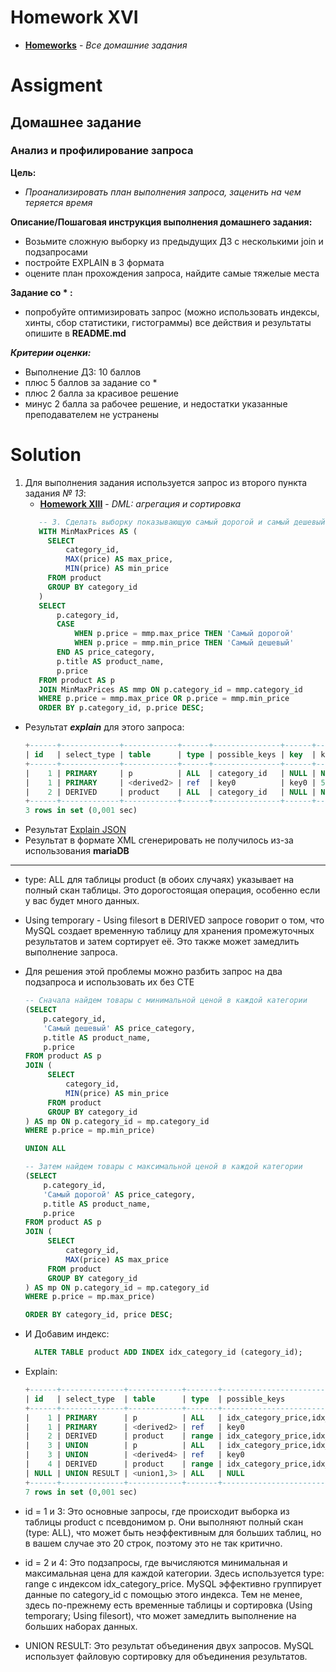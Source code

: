 # Homework XVI
* **[Homeworks](/README.md)** - *Все домашние задания*
# Assigment
## Домашнее задание
### Анализ и профилирование запроса

**Цель:**<br>
* *Проанализировать план выполнения запроса, заценить на чем теряется время*

**Описание/Пошаговая инструкция выполнения домашнего задания:**

* Возьмите сложную выборку из предыдущих ДЗ с несколькими join и подзапросами
* постройте EXPLAIN в 3 формата
* оцените план прохождения запроса, найдите самые тяжелые места
 
**Задание со * :**
* попробуйте оптимизировать запрос (можно использовать индексы, хинты, сбор статистики, гистограммы)
все действия и результаты опишите в __README.md__

***Критерии оценки:***
* Выполнение ДЗ: 10 баллов
* плюс 5 баллов за задание со *
* плюс 2 балла за красивое решение
* минус 2 балла за рабочее решение, и недостатки указанные преподавателем не устранены

[//]: # (# Assessment)
[//]: # (![image]&#40;https://user-images.githubusercontent.com/37443340/227890091-022abddf-40b5-4b30-9026-981c53cc046d.png&#41;)
# Solution
1. Для выполнения задания используется запрос из второго пункта задания _№ 13_: 
    * **[Homework XIII](/Homeworks%20/Homework%20XIII/README.md)** - *DML: агрегация и сортировка*
   ```sql
      -- 3. Сделать выборку показывающую самый дорогой и самый дешевый товар в каждой категории
      WITH MinMaxPrices AS (
        SELECT 
            category_id,
            MAX(price) AS max_price,
            MIN(price) AS min_price
        FROM product
        GROUP BY category_id
      )
      SELECT 
          p.category_id,
          CASE 
              WHEN p.price = mmp.max_price THEN 'Самый дорогой'
              WHEN p.price = mmp.min_price THEN 'Самый дешевый'
          END AS price_category,
          p.title AS product_name,
          p.price
      FROM product AS p
      JOIN MinMaxPrices AS mmp ON p.category_id = mmp.category_id
      WHERE p.price = mmp.max_price OR p.price = mmp.min_price
      ORDER BY p.category_id, p.price DESC;
      ```
* Результат *__explain__* для этого запроса:
    ```sql
    +------+-------------+------------+------+---------------+------+---------+------------------------+------+---------------------------------+
    | id   | select_type | table      | type | possible_keys | key  | key_len | ref                    | rows | Extra                           |
    +------+-------------+------------+------+---------------+------+---------+------------------------+------+---------------------------------+
    |    1 | PRIMARY     | p          | ALL  | category_id   | NULL | NULL    | NULL                   | 20   | Using where; Using filesort     |
    |    1 | PRIMARY     | <derived2> | ref  | key0          | key0 | 5       | delivery.p.category_id | 2    | Using where                     |
    |    2 | DERIVED     | product    | ALL  | category_id   | NULL | NULL    | NULL                   | 20   | Using temporary; Using filesort |
    +------+-------------+------------+------+---------------+------+---------+------------------------+------+---------------------------------+
    3 rows in set (0,001 sec)
    ```
* Результат [Explain JSON](/Homeworks%20/Homework%20XVI/explain.json)
* Результат в формате XML сгенерировать не получилось из-за использования **mariaDB**
---

* type: ALL для таблицы product (в обоих случаях) указывает на полный скан таблицы. Это дорогостоящая операция, особенно если у вас будет много данных.
* Using temporary - Using filesort в DERIVED запросе говорит о том, что MySQL создает временную таблицу для хранения промежуточных результатов и затем сортирует её. Это также может замедлить выполнение запроса.
* Для решения этой проблемы можно разбить запрос на два подзапроса и использовать их без CTE
    ```sql
    -- Сначала найдем товары с минимальной ценой в каждой категории
    (SELECT 
        p.category_id,
        'Самый дешевый' AS price_category,
        p.title AS product_name,
        p.price
    FROM product AS p
    JOIN (
         SELECT 
             category_id,
             MIN(price) AS min_price
         FROM product
         GROUP BY category_id
    ) AS mp ON p.category_id = mp.category_id
    WHERE p.price = mp.min_price)
    
    UNION ALL
    
    -- Затем найдем товары с максимальной ценой в каждой категории
    (SELECT 
        p.category_id,
        'Самый дорогой' AS price_category,
        p.title AS product_name,
        p.price
    FROM product AS p
    JOIN (
         SELECT 
             category_id,
             MAX(price) AS max_price
         FROM product
         GROUP BY category_id
    ) AS mp ON p.category_id = mp.category_id
    WHERE p.price = mp.max_price)
    
    ORDER BY category_id, price DESC;
    ```
* И Добавим индекс:

    ```sql
      ALTER TABLE product ADD INDEX idx_category_id (category_id);
  ````
* Explain: 
    ```sql
    +------+--------------+------------+-------+------------------------------------+--------------------+---------+-----------------------------------------+------+-----------------------------------------------------------+
    | id   | select_type  | table      | type  | possible_keys                      | key                | key_len | ref                                     | rows | Extra                                                     |
    +------+--------------+------------+-------+------------------------------------+--------------------+---------+-----------------------------------------+------+-----------------------------------------------------------+
    |    1 | PRIMARY      | p          | ALL   | idx_category_price,idx_category_id | NULL               | NULL    | NULL                                    | 20   | Using where                                               |
    |    1 | PRIMARY      | <derived2> | ref   | key0                               | key0               | 11      | delivery.p.category_id,delivery.p.price | 1    |                                                           |
    |    2 | DERIVED      | product    | range | idx_category_price,idx_category_id | idx_category_price | 11      | NULL                                    | 6    | Using index for group-by; Using temporary; Using filesort |
    |    3 | UNION        | p          | ALL   | idx_category_price,idx_category_id | NULL               | NULL    | NULL                                    | 20   | Using where                                               |
    |    3 | UNION        | <derived4> | ref   | key0                               | key0               | 11      | delivery.p.category_id,delivery.p.price | 1    |                                                           |
    |    4 | DERIVED      | product    | range | idx_category_price,idx_category_id | idx_category_price | 5       | NULL                                    | 6    | Using index for group-by; Using temporary; Using filesort |
    | NULL | UNION RESULT | <union1,3> | ALL   | NULL                               | NULL               | NULL    | NULL                                    | NULL | Using filesort                                            |
    +------+--------------+------------+-------+------------------------------------+--------------------+---------+-----------------------------------------+------+-----------------------------------------------------------+
    7 rows in set (0,001 sec)
    ```
* id = 1 и 3: Это основные запросы, где происходит выборка из таблицы product с псевдонимом p. Они выполняют полный скан (type: ALL), что может быть неэффективным для больших таблиц, но в вашем случае это 20 строк, поэтому это не так критично. 
* id = 2 и 4: Это подзапросы, где вычисляются минимальная и максимальная цена для каждой категории. Здесь используется type: range с индексом idx_category_price. MySQL эффективно группирует данные по category_id с помощью этого индекса. Тем не менее, здесь по-прежнему есть временные таблицы и сортировка (Using temporary; Using filesort), что может замедлить выполнение на больших наборах данных. 
* UNION RESULT: Это результат объединения двух запросов. MySQL использует файловую сортировку для объединения результатов.



